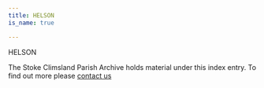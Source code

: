 ```yaml
---
title: HELSON
is_name: true

---
```


HELSON


The Stoke Climsland Parish Archive holds material under this index entry. To find out more please [contact us](/contact/)
